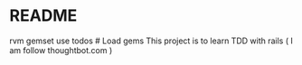 # README
rvm gemset use todos # Load gems
This project is to learn TDD with rails ( I am follow thoughtbot.com )
